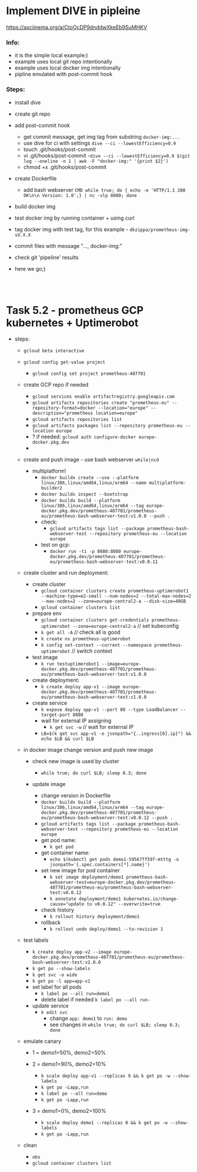 # Implement DIVE in pipleine                                                                                               

https://asciinema.org/a/CtoOcDP9dnddwXkeEb9SuMHKV

### Info:
- it is the simple local example:)                                                                                         
- example uses local git repo intentionally                                                                                
- example uses local docker img intentionally                                                                              
- pipline emulated with post-commit hook                                                                                   
                                                                                                                           
                                                                                                                           
### Steps:                                                                                                                   
- install dive     


- create git repo                                                                                                          
- add post-commit hook                                                                                                     
    - get commit message, get img tag from substring `docker-img:...`                                                  
    - use dive for ci with settings `dive --ci --lowestEfficiency=0.9`                                                 
	- touch .git/hooks/post-commit
	- vi .git/hooks/post-commit
		-`dive --ci --lowestEfficiency=0.9 $(git log --oneline -n 1 | awk -F "docker-img:" '{print $2}')`
	- chmod +x .git/hooks/post-commit


- create Dockerfile                                            
	- add bash webserver `CMD while true; do { echo -e 'HTTP/1.1 200 OK\n\n Version: 1.0';} | nc -vlp 8080; done`                                                            
- build docker img                                                                                                         
- test docker img by running container + using curl                                                                        
- tag docker img with test tag, for this example - `dkzippa/prometheus-img-vX.X.X`                                         
- commit files with message "..., docker-img:<docker img tag>"                                                             
- check git 'pipeline' results                                                                                             
- here we go;) 


<br><br>
# Task 5.2 - prometheus GCP kubernetes + Uptimerobot

- steps:

	- `gcloud beta interactive`
	- `gcloud config get-value project`
		- `gcloud config set project prometheus-407701`

	- create GCP repo if needed	
		- `gcloud services enable artifactregistry.googleapis.com`
		- `gcloud artifacts repositories create "prometheus-eu" --repository-format=docker --location="europe" --description="prometheus location=europe"`
		- `gcloud artifacts repositories list`
		- `gcloud artifacts packages list --repository prometheus-eu --location europe`
		- ? if needed: `gcloud auth configure-docker europe-docker.pkg.dev`
		- 

	- create and push image - use bash webserver `while|ncd`
		- multiplatform!
			- `docker buildx create --use --platform linux/386,linux/amd64,linux/arm64 --name multiplatform-builder2`
			- `docker buildx inspect --bootstrap`
			- `docker buildx build --platform linux/386,linux/amd64,linux/arm64 --tag europe-docker.pkg.dev/prometheus-407701/prometheus-eu/prometheus-bash-webserver-test:v1.0.0 --push .`
			- check: 
				- `gcloud artifacts tags list --package prometheus-bash-webserver-test --repository prometheus-eu --location europe`
			- test on gcp: 
				- `docker run -ti -p 8080:8080 europe-docker.pkg.dev/prometheus-407701/prometheus-eu/prometheus-bash-webserver-test:v0.0.11`
		
	- create cluster and run deployment:						
		- create cluster
			- `gcloud container clusters create prometheus-uptimerobot1 --machine-type=e2-small --num-nodes=2 --total-max-nodes=2 --max-nodes=2 --zone=europe-central2-a --disk-size=40GB`
			- `gcloud container clusters list`
		- prepare env 
			- `gcloud container clusters get-credentials prometheus-uptimerobot --zone=europe-central2-a` // set kubeconfig
			- `k get all -A` // check all is good
			- `k create ns prometheus-uptimerobot`
			- `k config set-context --current --namespace prometheus-uptimerobot` // switch context
		- test image 
			- `k run testuptimerobot1 --image=europe-docker.pkg.dev/prometheus-407701/prometheus-eu/prometheus-bash-webserver-test:v1.0.0`
		- create deployment:
			- `k create deploy app-v1 --image europe-docker.pkg.dev/prometheus-407701/prometheus-eu/prometheus-bash-webserver-test:v1.0.0` 
		- create service
			- `k expose deploy app-v1 --port 80 --type LoadBalancer --target-port 8080`
			- wait for external IP assigning
				- `k get svc -w` // wait for external IP
			- `LB=$(k get svc app-v1 -o jsonpath="{..ingress[0].ip}") && echo $LB && curl $LB`

	- in docker image change version and push new image
		- check new image is used by cluster
			- `while true; do curl $LB; sleep 0.3; done`			

		- update image
			- change version in Dockerfile
			- `docker buildx build --platform linux/386,linux/amd64,linux/arm64 --tag europe-docker.pkg.dev/prometheus-407701/prometheus-eu/prometheus-bash-webserver-test:v0.0.12 --push .`
			- `gcloud artifacts tags list --package prometheus-bash-webserver-test --repository prometheus-eu --location europe`
			- get pod name: 
				- `k get pod`
			- get container name: 
				- `echo $(kubectl get pods demo1-59567ff59f-mtttg -o jsonpath='{.spec.containers[*].name}')`
			- set new image for pod container
				- `k set image deployment/demo1 prometheus-bash-webserver-test=europe-docker.pkg.dev/prometheus-407701/prometheus-eu/prometheus-bash-webserver-test:v0.0.12`
				- `k annotate deployment/demo1 kubernetes.io/change-cause="update to v0.0.12" --overwrite=true`
			- check history
				- `k rollout history deployment/demo1`
			- rollback	
				- `k rollout undo deploy/demo1 --to-revision 1`
		
	- test labels
		- `k create deploy app-v2 --image europe-docker.pkg.dev/prometheus-407701/prometheus-eu/prometheus-bash-webserver-test:v2.0.0`
		- `k get po --show-labels`
		- `k get svc -o wide`
		- `k get po -l app=app-v1`
		- set label for all pods
			- `k label po --all run=demo1`
			- delete label if needed `k label po --all run-`
		- update service
			- `k edit svc`
				- change `app: demo1` to `run: demo`
				- see changes in `while true; do curl $LB; sleep 0.3; done`

	- emulate canary 
		- 1 = demo1=50%, demo2=50%
		
		- 2 = demo1=90%, demo2=10%
			- `k scale deploy app-v1 --replicas 9 && k get po -w --show-labels`
			- `k get po -Lapp,run`
			- `k label po --all run=demo`
			- `k get po -Lapp,run`
		- 3 = demo1=0%, demo2=100%
			- `k scale deploy demo1 --replicas 0 && k get po -w --show-labels`
			- `k get po -Lapp,run`

	- clean
		- `obs`
		- `gcloud container clusters list`
		






